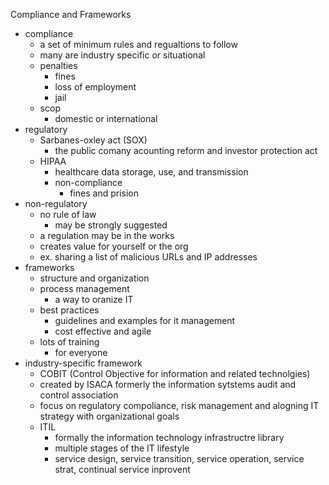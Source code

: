 Compliance and Frameworks 

* compliance 
	* a set of minimum rules and regualtions to follow
	* many are industry specific or situational
	* penalties
		* fines
		* loss of employment
		* jail
	* scop
		* domestic or international
* regulatory 
	* Sarbanes-oxley act (SOX)
		* the public comany acounting reform and investor protection act
	* HIPAA
		* healthcare data storage, use, and transmission
		* non-compliance 
			* fines and prision
* non-regulatory
	* no rule of law
		* may be strongly suggested
	* a regulation may be in the works
	* creates value for yourself or the org
	* ex. sharing a list of malicious URLs and IP addresses 
* frameworks
	* structure and organization
	* process management 
		* a way to oranize IT 
	* best practices 
		* guidelines and examples for it management 
		* cost effective and agile
	* lots of training 
		* for everyone 
* industry-specific framework
	* COBIT (Control Objective for information and related technolgies)
	* created by ISACA formerly the information sytstems audit and control association
	* focus on regulatory compoliance, risk management and alogning IT strategy with organizational goals 
	* ITIL
		* formally the information technology infrastructre library 
		* multiple stages of the IT lifestyle 
		* service design, service transition, service operation, service strat, continual service inprovent